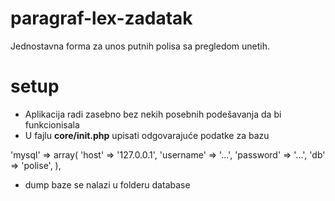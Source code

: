 # paragraf-lex-zadatak
Jednostavna forma za unos putnih polisa sa pregledom unetih.


# setup
- Aplikacija radi zasebno bez nekih posebnih podešavanja da bi funkcionisala
- U fajlu <strong>core/init.php</strong> upisati odgovarajuće podatke za bazu

'mysql' => array(
        'host'      => '127.0.0.1',
        'username'  => '...',
        'password'  => '...',
        'db'        => 'polise',
 ),

- dump baze se nalazi u folderu database